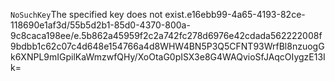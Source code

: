 <?xml version="1.0" encoding="UTF-8"?>
<Error><Code>NoSuchKey</Code><Message>The specified key does not exist.</Message><Key>e16ebb99-4a65-4193-82ce-118690e1af3d/55b5d2b1-85d0-4370-800a-9c8caca198ee/e.5b862a45959f2c2a742fc278d6976e42cdada562222008f9bdbb1c62c07c4d648e154766a4d8</Key><RequestId>WHW4BN5P3Q5CFNT9</RequestId><HostId>3WrfBl8nzuogGk6XNPL9mIGpilKaWmzwfQHy/XoOtaG0pISX3e8G4WAQvioSfJAqcOIygzE13Ik=</HostId></Error>
